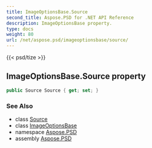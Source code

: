 ```yaml
---
title: ImageOptionsBase.Source
second_title: Aspose.PSD for .NET API Reference
description: ImageOptionsBase property. 
type: docs
weight: 80
url: /net/aspose.psd/imageoptionsbase/source/
---
```

{{< psd/tize >}}
## ImageOptionsBase.Source property

```csharp
public Source Source { get; set; }
```

### See Also

* class [Source](../../source/)
* class [ImageOptionsBase](../)
* namespace [Aspose.PSD](../../imageoptionsbase/)
* assembly [Aspose.PSD](../../../)


